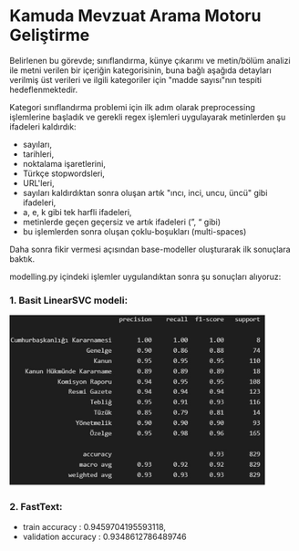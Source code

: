 # Kamuda Mevzuat Arama Motoru Geliştirme

Belirlenen bu görevde; sınıflandırma, künye çıkarımı ve metin/bölüm analizi ile metni verilen bir içeriğin kategorisinin, buna bağlı aşağıda detayları verilmiş üst verileri ve ilgili kategoriler için "madde sayısı"nın tespiti hedeflenmektedir.

Kategori sınıflandırma problemi için ilk adım olarak preprocessing işlemlerine başladık ve gerekli regex işlemleri uygulayarak metinlerden şu ifadeleri kaldırdık:
- sayıları,
- tarihleri, 
- noktalama işaretlerini, 
- Türkçe stopwordsleri, 
- URL'leri,
- sayıları kaldırdıktan sonra oluşan artık "ıncı, inci, uncu, üncü" gibi ifadeleri,
- a, e, k gibi tek harfli ifadeleri,
- metinlerde geçen geçersiz ve artık ifadeleri (”, “ gibi)
- bu işlemlerden sonra oluşan çoklu-boşukları (multi-spaces)

Daha sonra fikir vermesi açısından base-modeller oluşturarak ilk sonuçlara baktık. 

modelling.py içindeki işlemler uygulandıktan sonra şu sonuçları alıyoruz:

### <b>1. Basit LinearSVC modeli:</b>

<img src="images/linearsvc.jpg" alt="Basic LinearSVC" height="300" width="453"/>


### <b>2. FastText:</b>

- train accuracy : 0.9459704195593118,
- validation accuracy : 0.9348612786489746

